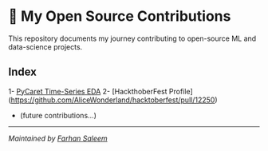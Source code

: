# 🧠 My Open Source Contributions

This repository documents my journey contributing to open-source ML and data-science projects.

## Index
1- [PyCaret Time-Series EDA](pycaret-time-series-eda/PyCaret_EDA_Contribution_Report.md)
2- [HackthoberFest Profile] (https://github.com/AliceWonderland/hacktoberfest/pull/12250)
- (future contributions…)

---
_Maintained by [Farhan Saleem](https://github.com/farhann-saleem)_
